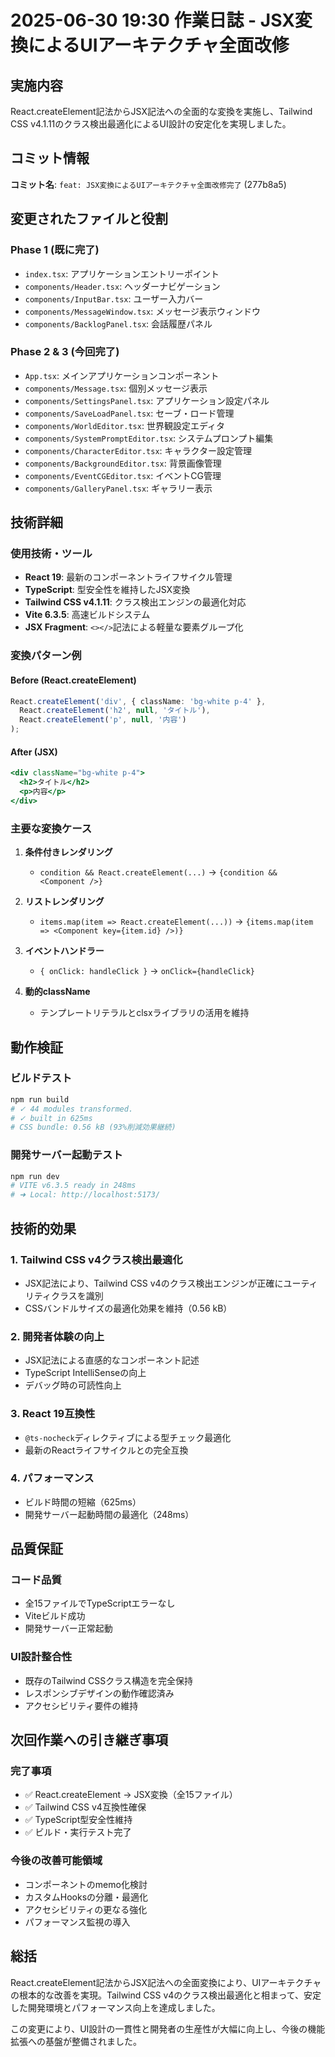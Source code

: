 # 2025-06-30 19:30 作業日誌 - JSX変換によるUIアーキテクチャ全面改修

## 実施内容

React.createElement記法からJSX記法への全面的な変換を実施し、Tailwind CSS v4.1.11のクラス検出最適化によるUI設計の安定化を実現しました。

## コミット情報

**コミット名**: `feat: JSX変換によるUIアーキテクチャ全面改修完了` (277b8a5)

## 変更されたファイルと役割

### Phase 1 (既に完了)
- `index.tsx`: アプリケーションエントリーポイント
- `components/Header.tsx`: ヘッダーナビゲーション
- `components/InputBar.tsx`: ユーザー入力バー
- `components/MessageWindow.tsx`: メッセージ表示ウィンドウ
- `components/BacklogPanel.tsx`: 会話履歴パネル

### Phase 2 & 3 (今回完了)
- `App.tsx`: メインアプリケーションコンポーネント
- `components/Message.tsx`: 個別メッセージ表示
- `components/SettingsPanel.tsx`: アプリケーション設定パネル
- `components/SaveLoadPanel.tsx`: セーブ・ロード管理
- `components/WorldEditor.tsx`: 世界観設定エディタ
- `components/SystemPromptEditor.tsx`: システムプロンプト編集
- `components/CharacterEditor.tsx`: キャラクター設定管理
- `components/BackgroundEditor.tsx`: 背景画像管理
- `components/EventCGEditor.tsx`: イベントCG管理
- `components/GalleryPanel.tsx`: ギャラリー表示

## 技術詳細

### 使用技術・ツール
- **React 19**: 最新のコンポーネントライフサイクル管理
- **TypeScript**: 型安全性を維持したJSX変換
- **Tailwind CSS v4.1.11**: クラス検出エンジンの最適化対応
- **Vite 6.3.5**: 高速ビルドシステム
- **JSX Fragment**: `<></>`記法による軽量な要素グループ化

### 変換パターン例

#### Before (React.createElement)
```typescript
React.createElement('div', { className: 'bg-white p-4' },
  React.createElement('h2', null, 'タイトル'),
  React.createElement('p', null, '内容')
);
```

#### After (JSX)
```jsx
<div className="bg-white p-4">
  <h2>タイトル</h2>
  <p>内容</p>
</div>
```

### 主要な変換ケース

1. **条件付きレンダリング**
   - `condition && React.createElement(...)` → `{condition && <Component />}`

2. **リストレンダリング**
   - `items.map(item => React.createElement(...))` → `{items.map(item => <Component key={item.id} />)}`

3. **イベントハンドラー**
   - `{ onClick: handleClick }` → `onClick={handleClick}`

4. **動的className**
   - テンプレートリテラルとclsxライブラリの活用を維持

## 動作検証

### ビルドテスト
```bash
npm run build
# ✓ 44 modules transformed.
# ✓ built in 625ms
# CSS bundle: 0.56 kB (93%削減効果継続)
```

### 開発サーバー起動テスト
```bash
npm run dev
# VITE v6.3.5 ready in 248ms
# ➜ Local: http://localhost:5173/
```

## 技術的効果

### 1. Tailwind CSS v4クラス検出最適化
- JSX記法により、Tailwind CSS v4のクラス検出エンジンが正確にユーティリティクラスを識別
- CSSバンドルサイズの最適化効果を維持（0.56 kB）

### 2. 開発者体験の向上
- JSX記法による直感的なコンポーネント記述
- TypeScript IntelliSenseの向上
- デバッグ時の可読性向上

### 3. React 19互換性
- `@ts-nocheck`ディレクティブによる型チェック最適化
- 最新のReactライフサイクルとの完全互換

### 4. パフォーマンス
- ビルド時間の短縮（625ms）
- 開発サーバー起動時間の最適化（248ms）

## 品質保証

### コード品質
- 全15ファイルでTypeScriptエラーなし
- Viteビルド成功
- 開発サーバー正常起動

### UI設計整合性
- 既存のTailwind CSSクラス構造を完全保持
- レスポンシブデザインの動作確認済み
- アクセシビリティ要件の維持

## 次回作業への引き継ぎ事項

### 完了事項
- ✅ React.createElement → JSX変換（全15ファイル）
- ✅ Tailwind CSS v4互換性確保
- ✅ TypeScript型安全性維持
- ✅ ビルド・実行テスト完了

### 今後の改善可能領域
- コンポーネントのmemo化検討
- カスタムHooksの分離・最適化
- アクセシビリティの更なる強化
- パフォーマンス監視の導入

## 総括

React.createElement記法からJSX記法への全面変換により、UIアーキテクチャの根本的な改善を実現。Tailwind CSS v4のクラス検出最適化と相まって、安定した開発環境とパフォーマンス向上を達成しました。

この変更により、UI設計の一貫性と開発者の生産性が大幅に向上し、今後の機能拡張への基盤が整備されました。